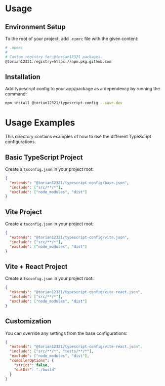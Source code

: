 # Usage

## Environment Setup

To the root of your project, add `.npmrc` file with the given content:

```sh
# .npmrc
#
# Custom registry for @torian12321 packages.
@torian12321:registry=https://npm.pkg.github.com
```

## Installation

Add typescript config to your app/package as a dependency by running the command:

```sh
npm install @torian12321/typescript-config --save-dev
```

# Usage Examples

This directory contains examples of how to use the different TypeScript configurations.

## Basic TypeScript Project

Create a `tsconfig.json` in your project root:

```json
{
  "extends": "@torian12321/typescript-config/base.json",
  "include": ["src/**/*"],
  "exclude": ["node_modules", "dist"]
}
```

## Vite Project

Create a `tsconfig.json` in your project root:

```json
{
  "extends": "@torian12321/typescript-config/vite.json",
  "include": ["src/**/*"],
  "exclude": ["node_modules", "dist"]
}
```

## Vite + React Project

Create a `tsconfig.json` in your project root:

```json
{
  "extends": "@torian12321/typescript-config/vite-react.json",
  "include": ["src/**/*"],
  "exclude": ["node_modules", "dist"]
}
```

## Customization

You can override any settings from the base configurations:

```json
{
  "extends": "@torian12321/typescript-config/vite-react.json",
  "include": ["src/**/*", "tests/**/*"],
  "exclude": ["node_modules", "dist"],
  "compilerOptions": {
    "strict": false,
    "outDir": "./build"
  }
}
```
